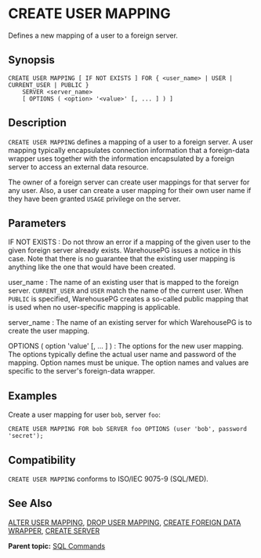 # CREATE USER MAPPING 

Defines a new mapping of a user to a foreign server.

## <a id="section2"></a>Synopsis 

``` {#sql_command_synopsis}
CREATE USER MAPPING [ IF NOT EXISTS ] FOR { <user_name> | USER | CURRENT_USER | PUBLIC }
    SERVER <server_name>
    [ OPTIONS ( <option> '<value>' [, ... ] ) ]
```

## <a id="section3"></a>Description 

`CREATE USER MAPPING` defines a mapping of a user to a foreign server. A user mapping typically encapsulates connection information that a foreign-data wrapper uses together with the information encapsulated by a foreign server to access an external data resource.

The owner of a foreign server can create user mappings for that server for any user. Also, a user can create a user mapping for their own user name if they have been granted `USAGE` privilege on the server.

## <a id="section4"></a>Parameters 

IF NOT EXISTS
:   Do not throw an error if a mapping of the given user to the given foreign server already exists. WarehousePG issues a notice in this case. Note that there is no guarantee that the existing user mapping is anything like the one that would have been created.

user\_name
:   The name of an existing user that is mapped to the foreign server. `CURRENT_USER` and `USER` match the name of the current user. When `PUBLIC` is specified, WarehousePG creates a so-called public mapping that is used when no user-specific mapping is applicable.

server\_name
:   The name of an existing server for which WarehousePG is to create the user mapping.

OPTIONS \( option 'value' \[, ... \] \)
:   The options for the new user mapping. The options typically define the actual user name and password of the mapping. Option names must be unique. The option names and values are specific to the server's foreign-data wrapper.

## <a id="section6"></a>Examples 

Create a user mapping for user `bob`, server `foo`:

```
CREATE USER MAPPING FOR bob SERVER foo OPTIONS (user 'bob', password 'secret');
```

## <a id="section7"></a>Compatibility 

`CREATE USER MAPPING` conforms to ISO/IEC 9075-9 \(SQL/MED\).

## <a id="section8"></a>See Also 

[ALTER USER MAPPING](ALTER_USER_MAPPING.html), [DROP USER MAPPING](DROP_USER_MAPPING.html), [CREATE FOREIGN DATA WRAPPER](CREATE_FOREIGN_DATA_WRAPPER.html), [CREATE SERVER](CREATE_SERVER.html)

**Parent topic:** [SQL Commands](../sql_commands/sql_ref.html)

